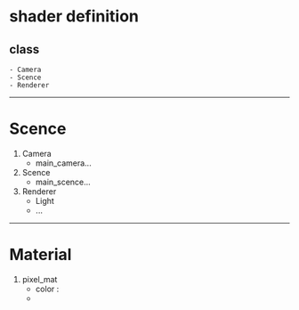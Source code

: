 # shader definition
## class
    - Camera
    - Scence
    - Renderer

---

# Scence
1. Camera
   - main_camera...
2. Scence
   - main_scence...
3. Renderer
   - Light
   - ...

---

# Material
1. pixel_mat
   - color : 
   -  
